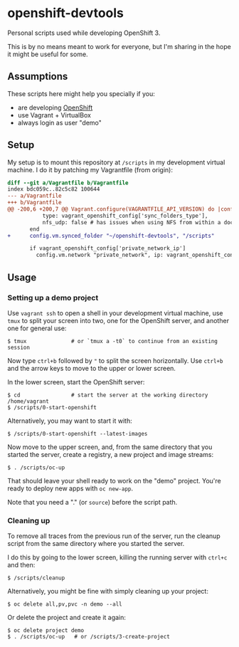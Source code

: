 # openshift-devtools

Personal scripts used while developing OpenShift 3.

This is by no means meant to work for everyone, but I'm sharing in the hope it
might be useful for some.

## Assumptions

These scripts here might help you specially if you:

- are developing [OpenShift](https://github.com/openshift/origin)
- use Vagrant + VirtualBox
- always login as user "demo"

## Setup

My setup is to mount this repository at `/scripts` in my development virtual
machine. I do it by patching my Vagrantfile (from origin):

```diff
diff --git a/Vagrantfile b/Vagrantfile
index bdc059c..82c5c82 100644
--- a/Vagrantfile
+++ b/Vagrantfile
@@ -200,6 +200,7 @@ Vagrant.configure(VAGRANTFILE_API_VERSION) do |config|
           type: vagrant_openshift_config['sync_folders_type'],
           nfs_udp: false # has issues when using NFS from within a docker container
       end
+      config.vm.synced_folder "~/openshift-devtools", "/scripts"

       if vagrant_openshift_config['private_network_ip']
         config.vm.network "private_network", ip: vagrant_openshift_config['private_network_ip']
```

## Usage

### Setting up a demo project

Use `vagrant ssh` to open a shell in your development virtual machine, use `tmux` to split your screen into two, one for the OpenShift server, and another one for general use:

```
$ tmux              # or `tmux a -t0` to continue from an existing session
```

Now type `ctrl+b` followed by `"` to split the screen horizontally.
Use `ctrl+b` and the arrow keys to move to the upper or lower screen.

In the lower screen, start the OpenShift server:

```
$ cd                # start the server at the working directory /home/vagrant
$ /scripts/0-start-openshift
```

Alternatively, you may want to start it with:

```
$ /scripts/0-start-openshift --latest-images
```

Now move to the upper screen, and, from the same directory that you started the
server, create a registry, a new project and image streams:

```
$ . /scripts/oc-up
```

That should leave your shell ready to work on the "demo" project.
You're ready to deploy new apps with `oc new-app`.

Note that you need a "." (or `source`) before the script path.


### Cleaning up

To remove all traces from the previous run of the server, run the cleanup script
from the same directory where you started the server.

I do this by going to the lower screen, killing the running server with `ctrl+c`
and then:

```
$ /scripts/cleanup
```

Alternatively, you might be fine with simply cleaning up your project:

```
$ oc delete all,pv,pvc -n demo --all
```

Or delete the project and create it again:

```
$ oc delete project demo
$ . /scripts/oc-up   # or /scripts/3-create-project
```
